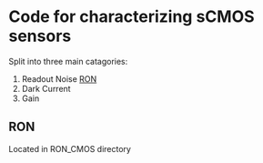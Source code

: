 # Code for characterizing sCMOS sensors

Split into three main catagories:
  1. Readout Noise [RON](RON)
  2. Dark Current
  3. Gain

## RON
Located in RON_CMOS directory 



